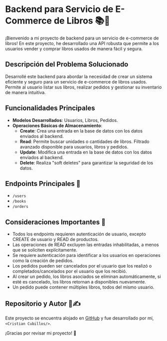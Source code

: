 # Backend para Servicio de E-Commerce de Libros 📚💼

¡Bienvenido a mi proyecto de backend para un servicio de e-commerce de libros! En este proyecto, he desarrollado una API robusta que permite a los usuarios vender y comprar libros usados de manera fácil y segura.

## Descripción del Problema Solucionado

Desarrollé este backend para abordar la necesidad de crear un sistema eficiente y seguro para un servicio de e-commerce de libros usados. Permite al usuario listar sus libros, realizar pedidos y gestionar su inventario de manera intuitiva.

## Funcionalidades Principales

- **Modelos Desarrollados**: Usuarios, Libros, Pedidos.
- **Operaciones Básicas de Almacenamiento**:
  - **Create**: Crea una entrada en la base de datos con los datos enviados al backend.
  - **Read**: Permite buscar unidades o cantidades de libros. Filtrado avanzado disponible para usuarios, libros y pedidos.
  - **Update**: Modifica una entrada en la base de datos con los datos enviados al backend.
  - **Delete**: Realiza "soft deletes" para garantizar la seguridad de los datos.

## Endpoints Principales 🎯

- `/users`
- `/books`
- `/orders`

## Consideraciones Importantes 🚨

- Todos los endpoints requieren autenticación de usuario, excepto CREATE de usuario y READ de productos.
- Las operaciones de READ excluyen las entradas inhabilitadas, a menos que se soliciten explícitamente.
- Se requiere autenticación para identificar a los usuarios en operaciones como la creación de pedidos.
- Los pedidos pueden ser cancelados por el usuario que los realizó o completados/cancelados por el usuario que los recibió.
- Al crear un pedido, los libros asociados se eliminan automáticamente, si esté es cancelado, los libros retornan a disponibles nuevamente.
- Un pedido puede contener múltiples libros, todos del mismo usuario.

## Repositorio y Autor 📁✍️

Este proyecto se encuentra alojado en [GitHub](https://github.com/CUBILLOSCRISTIAN/proyecto_backend) y fue desarrollado por mí, `<Cristian Cubillos/>`.

¡Gracias por revisar mi proyecto! 🙌
